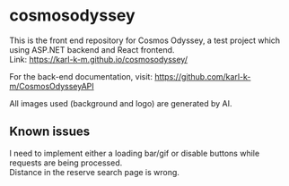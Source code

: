 # cosmosodyssey

This is the front end repository for Cosmos Odyssey, a test project which using ASP.NET backend and React frontend.  
Link: https://karl-k-m.github.io/cosmosodyssey/

For the back-end documentation, visit: https://github.com/karl-k-m/CosmosOdysseyAPI  
  
All images used (background and logo) are generated by AI.  

## Known issues
I need to implement either a loading bar/gif or disable buttons while requests are being processed.  
Distance in the reserve search page is wrong.
